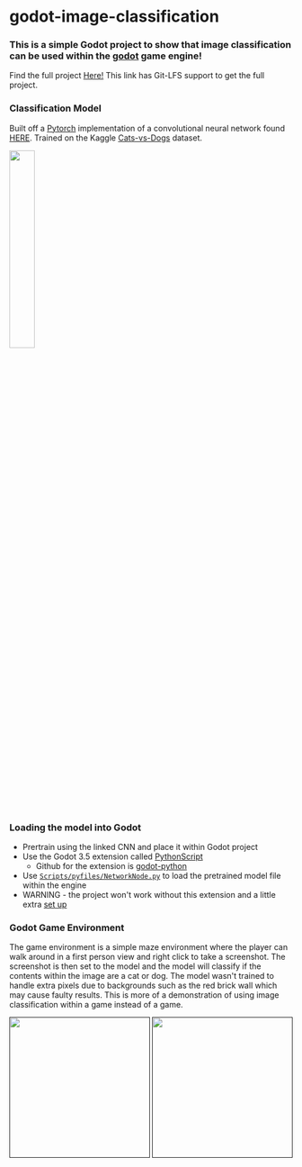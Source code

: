 # godot-image-classification

### This is a simple Godot project to show that image classification can be used within the [godot](https://godotengine.org/) game engine!
Find the full project [Here!](https://gitlab.com/angel-721/godot-code-camp) This link has Git-LFS support to get the full project.

### Classification Model
Built off a [Pytorch](https://pytorch.org/) implementation of a convolutional neural network found [HERE](https://github.com/angel-721/image-classifier-cnn).
Trained on the Kaggle [Cats-vs-Dogs](https://www.kaggle.com/datasets/shaunthesheep/microsoft-catsvsdogs-dataset) dataset.

<a href="https://github.com/angel-721/image-classifier-cnn"><img height="30%" src="https://github.com/angel-721/godot-image-classification/assets/75283919/15de0932-1638-43a6-951c-90c224263061"></a>

### Loading the model into Godot
- Prertrain using the linked CNN and place it within Godot project
- Use the Godot 3.5 extension called [PythonScript](https://godotengine.org/asset-library/asset/179)
  - Github for the extension is [godot-python](https://github.com/touilleMan/godot-python?tab=readme-ov-file)
- Use [```Scripts/pyfiles/NetworkNode.py```](https://github.com/angel-721/godot-image-classifcation/blob/main/Scripts/pyfiles/NetworkNode.py) to load the pretrained model file within the engine
- WARNING - the project won't work without this extension and a little extra [set up](https://github.com/angel-721/godot-image-classification/blob/main/Docs/setup.md)

### Godot Game Environment
The game environment is a simple maze environment where the player can walk around in a first person view and right click to take a screenshot.
The screenshot is then set to the model and the model will classify if the contents within the image are a cat or dog.
The model wasn't trained to handle extra pixels due to backgrounds such as the red brick wall which may cause faulty results.
This is more of a demonstration of using image classification within a game instead of a game.

<a href=""><img height="250px" src="https://github.com/angel-721/godot-image-classification/assets/75283919/fb6a9e6d-54fe-4bd3-a1fd-e95d86cb0717"></a>
<a href=""><img height="250px" src="https://github.com/angel-721/godot-image-classification/assets/75283919/ff536ae7-b133-4960-beee-e24391d5e1f6"></a> 
